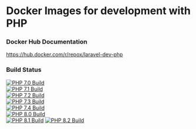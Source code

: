 # Docker Images for development with PHP


### Docker Hub Documentation

https://hub.docker.com/r/repox/laravel-dev-php


### Build Status

[![PHP 7.0 Build](https://github.com/Repox/laravel-dev-docker/actions/workflows/ci-7.0.yaml/badge.svg)](https://github.com/Repox/laravel-dev-docker/actions/workflows/ci-7.0.yaml)<br>
[![PHP 7.1 Build](https://github.com/Repox/laravel-dev-docker/actions/workflows/ci-7.1.yaml/badge.svg)](https://github.com/Repox/laravel-dev-docker/actions/workflows/ci-7.1.yaml)<br>
[![PHP 7.2 Build](https://github.com/Repox/laravel-dev-docker/actions/workflows/ci-7.2.yaml/badge.svg)](https://github.com/Repox/laravel-dev-docker/actions/workflows/ci-7.2.yaml)<br>
[![PHP 7.3 Build](https://github.com/Repox/laravel-dev-docker/actions/workflows/ci-7.3.yaml/badge.svg)](https://github.com/Repox/laravel-dev-docker/actions/workflows/ci-7.3.yaml)<br>
[![PHP 7.4 Build](https://github.com/Repox/laravel-dev-docker/actions/workflows/ci-7.4.yaml/badge.svg)](https://github.com/Repox/laravel-dev-docker/actions/workflows/ci-7.4.yaml)<br>
[![PHP 8.0 Build](https://github.com/Repox/laravel-dev-docker/actions/workflows/ci-8.0.yaml/badge.svg)](https://github.com/Repox/laravel-dev-docker/actions/workflows/ci-8.0.yaml)<br>
[![PHP 8.1 Build](https://github.com/Repox/laravel-dev-docker/actions/workflows/ci-8.1.yaml/badge.svg)](https://github.com/Repox/laravel-dev-docker/actions/workflows/ci-8.1.yaml)
[![PHP 8.2 Build](https://github.com/Repox/laravel-dev-docker/actions/workflows/ci-8.1.yaml/badge.svg)](https://github.com/Repox/laravel-dev-docker/actions/workflows/ci-8.1.yaml)

